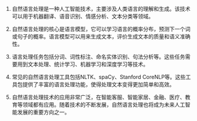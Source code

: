 1. 自然语言处理是一种人工智能技术，主要涉及人类语言的理解和生成。该技术可以用于机器翻译、语音识别、情感分析、文本分类等领域。

2. 自然语言处理的核心是语言模型，它可以学习语言的概率分布，预测下一个词或句子的概率。语言模型可以用来生成文本，评价生成文本的质量和语义准确性。

3. 语言处理任务包括分词、词性标注、命名实体识别、句法分析等。这些任务需要用到文本处理、统计学习、机器学习和深度学习等技术。

4. 常见的自然语言处理工具包括NLTK、spaCy、Stanford CoreNLP等。这些工具包提供了丰富的语言处理功能，使得处理文本变得更加简单和高效。

5. 自然语言处理技术的应用非常广泛，在智能客服、智能家居、金融、医疗、教育等领域都有应用。随着技术的不断发展，自然语言处理也将成为未来人工智能发展的重要方向之一。